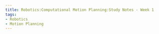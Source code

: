 ```yaml
---
title: Robotics:Computational Motion Planning:Study Notes - Week 1
tags: 
- Robotics
- Motion Planning
---
```


